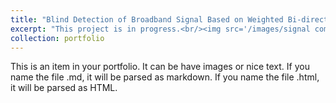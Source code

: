 ```yaml
---
title: "Blind Detection of Broadband Signal Based on Weighted Bi-directional Feature Pyramid Network"
excerpt: "This project is in progress.<br/><img src='/images/signal communication_detection.png'>"
collection: portfolio
---
```


This is an item in your portfolio. It can be have images or nice text. If you name the file .md, it will be parsed as markdown. If you name the file .html, it will be parsed as HTML. 

